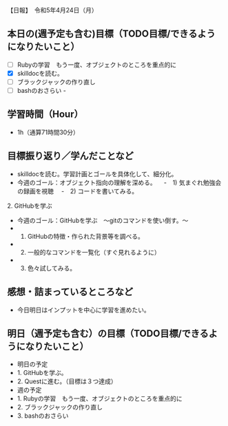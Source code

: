 【日報】　令和5年4月24日（月）
## 本日の(週予定も含む)目標（TODO目標/できるようになりたいこと）
- [ ] Rubyの学習　もう一度、オブジェクトのところを重点的に
- [x] skilldocを読む。
- [ ] ブラックジャックの作り直し
- [ ] bashのおさらい
-　
## 学習時間（Hour）
- 1h（通算71時間30分）
## 目標振り返り／学んだことなど
- skilldocを読む。学習計画とゴールを具体化して、細分化。
 - 今週のゴール：オブジェクト指向の理解を深める。
 　-　1) 気まぐれ勉強会の録画を視聴
 　-　2) コードを書いてみる。
 
2\. GitHubを学ぶ
 - 今週のゴール：GitHubを学ぶ　〜gitのコマンドを使い倒す。〜
  -  1) GitHubの特徴・作られた背景等を調べる。
  -  2) 一般的なコマンドを一覧化（すぐ見れるように）
  -  3) 色々試してみる。
## 感想・詰まっているところなど
- 今日明日はインプットを中心に学習を進めたい。
## 明日（週予定も含む）の目標（TODO目標/できるようになりたいこと）
- 明日の予定
 - 1\. GitHubを学ぶ。
 - 2\. Questに進む。（目標は３つ達成）
- 週の予定
 - 1\. Rubyの学習　もう一度、オブジェクトのところを重点的に
 - 2\. ブラックジャックの作り直し
 - 3\. bashのおさらい
